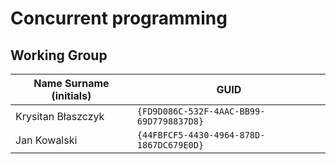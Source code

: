 # Concurrent programming

## Working Group

| Name Surname (initials) | GUID                                     |
| ----------------------- | ---------------------------------------- |
| Krysitan Błaszczyk      | `{FD9D086C-532F-4AAC-BB99-69D7798837D8}` |
| Jan Kowalski            | `{44FBFCF5-4430-4964-878D-1867DC679E0D}` |